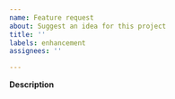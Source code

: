 ```yaml
---
name: Feature request
about: Suggest an idea for this project
title: ''
labels: enhancement
assignees: ''

---
```


**Description**

